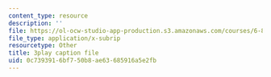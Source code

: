 ```yaml
---
content_type: resource
description: ''
file: https://ol-ocw-studio-app-production.s3.amazonaws.com/courses/6-849-geometric-folding-algorithms-linkages-origami-polyhedra-fall-2012/0c7393916bf750b8ae63685916a5e2fb_-Xwla4ZbWe8.vtt
file_type: application/x-subrip
resourcetype: Other
title: 3play caption file
uid: 0c739391-6bf7-50b8-ae63-685916a5e2fb
---
```


